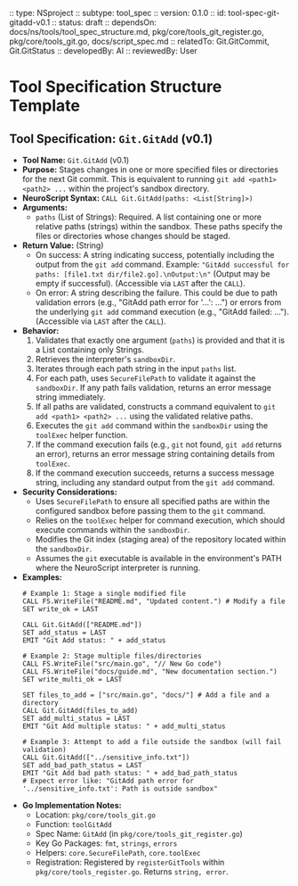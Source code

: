 :: type: NSproject
:: subtype: tool_spec
:: version: 0.1.0
:: id: tool-spec-git-gitadd-v0.1
:: status: draft
:: dependsOn: docs/ns/tools/tool_spec_structure.md, pkg/core/tools_git_register.go, pkg/core/tools_git.go, docs/script_spec.md
:: relatedTo: Git.GitCommit, Git.GitStatus
:: developedBy: AI
:: reviewedBy: User

# Tool Specification Structure Template

## Tool Specification: `Git.GitAdd` (v0.1)

* **Tool Name:** `Git.GitAdd` (v0.1)
* **Purpose:** Stages changes in one or more specified files or directories for the next Git commit. This is equivalent to running `git add <path1> <path2> ...` within the project's sandbox directory.
* **NeuroScript Syntax:** `CALL Git.GitAdd(paths: <List[String]>)`
* **Arguments:**
    * `paths` (List of Strings): Required. A list containing one or more relative paths (strings) within the sandbox. These paths specify the files or directories whose changes should be staged.
* **Return Value:** (String)
    * On success: A string indicating success, potentially including the output from the `git add` command. Example: `"GitAdd successful for paths: [file1.txt dir/file2.go].\nOutput:\n"` (Output may be empty if successful). (Accessible via `LAST` after the `CALL`).
    * On error: A string describing the failure. This could be due to path validation errors (e.g., "GitAdd path error for '...': ...") or errors from the underlying `git add` command execution (e.g., "GitAdd failed: ..."). (Accessible via `LAST` after the `CALL`).
* **Behavior:**
    1.  Validates that exactly one argument (`paths`) is provided and that it is a List containing only Strings.
    2.  Retrieves the interpreter's `sandboxDir`.
    3.  Iterates through each path string in the input `paths` list.
    4.  For each path, uses `SecureFilePath` to validate it against the `sandboxDir`. If any path fails validation, returns an error message string immediately.
    5.  If all paths are validated, constructs a command equivalent to `git add <path1> <path2> ...` using the validated relative paths.
    6.  Executes the `git add` command within the `sandboxDir` using the `toolExec` helper function.
    7.  If the command execution fails (e.g., `git` not found, `git add` returns an error), returns an error message string containing details from `toolExec`.
    8.  If the command execution succeeds, returns a success message string, including any standard output from the `git add` command.
* **Security Considerations:**
    * Uses `SecureFilePath` to ensure all specified paths are within the configured sandbox before passing them to the `git` command.
    * Relies on the `toolExec` helper for command execution, which should execute commands within the `sandboxDir`.
    * Modifies the Git index (staging area) of the repository located within the `sandboxDir`.
    * Assumes the `git` executable is available in the environment's PATH where the NeuroScript interpreter is running.
* **Examples:**
    ```neuroscript
    # Example 1: Stage a single modified file
    CALL FS.WriteFile("README.md", "Updated content.") # Modify a file
    SET write_ok = LAST

    CALL Git.GitAdd(["README.md"])
    SET add_status = LAST
    EMIT "Git Add status: " + add_status

    # Example 2: Stage multiple files/directories
    CALL FS.WriteFile("src/main.go", "// New Go code")
    CALL FS.WriteFile("docs/guide.md", "New documentation section.")
    SET write_multi_ok = LAST

    SET files_to_add = ["src/main.go", "docs/"] # Add a file and a directory
    CALL Git.GitAdd(files_to_add)
    SET add_multi_status = LAST
    EMIT "Git Add multiple status: " + add_multi_status

    # Example 3: Attempt to add a file outside the sandbox (will fail validation)
    CALL Git.GitAdd(["../sensitive_info.txt"])
    SET add_bad_path_status = LAST
    EMIT "Git Add bad path status: " + add_bad_path_status
    # Expect error like: "GitAdd path error for '../sensitive_info.txt': Path is outside sandbox"
    ```
* **Go Implementation Notes:**
    * Location: `pkg/core/tools_git.go`
    * Function: `toolGitAdd`
    * Spec Name: `GitAdd` (in `pkg/core/tools_git_register.go`)
    * Key Go Packages: `fmt`, `strings`, `errors`
    * Helpers: `core.SecureFilePath`, `core.toolExec`
    * Registration: Registered by `registerGitTools` within `pkg/core/tools_register.go`. Returns `string, error`.